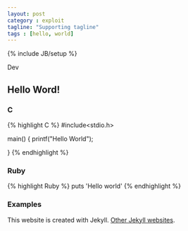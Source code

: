 ```yaml
---
layout: post
category : exploit
tagline: "Supporting tagline"
tags : [hello, world]
---
```

{% include JB/setup %}

Dev

## Hello Word!

### C

{% highlight C %}
#include<stdio.h>

main()
{
  printf("Hello World");

}
{% endhighlight %}

### Ruby

{% highlight Ruby %}
puts 'Hello world'
{% endhighlight %}

### Examples

This website is created with Jekyll. [Other Jekyll websites](https://github.com/mojombo/jekyll/wiki/Sites).
